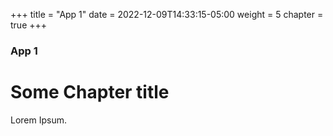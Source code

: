 +++
title = "App 1"
date = 2022-12-09T14:33:15-05:00
weight = 5
chapter = true
+++

### App 1

# Some Chapter title

Lorem Ipsum.

